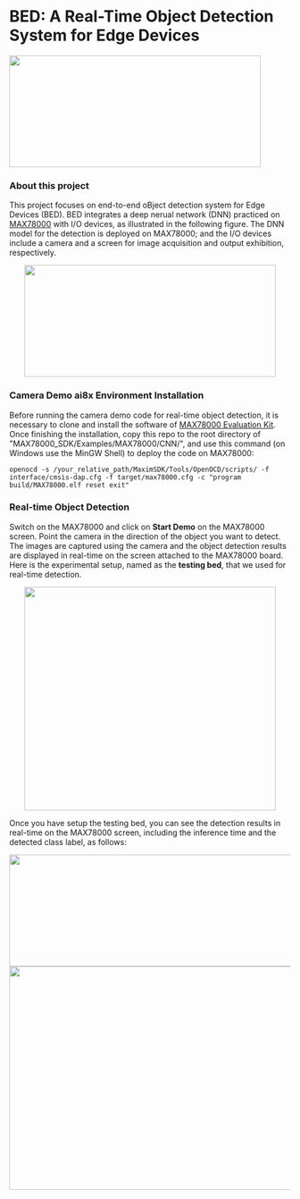# BED: A Real-Time Object Detection System for Edge Devices
<img width="450" height="200" src="https://github.com/datamllab/BED_camera/blob/main/figures/BED_logo.png">


### About this project

This project focuses on end-to-end oBject
detection system for Edge Devices (BED).
BED integrates a deep nerual network (DNN) practiced on [MAX78000](https://www.maximintegrated.com/en/products/microcontrollers/MAX78000.html) with I/O devices, as illustrated in the following figure. 
The DNN model for the detection is deployed on MAX78000; 
and the I/O devices include a camera and a screen for image acquisition and output exhibition, respectively. 

<div align=center>
<img width="450" height="200" src="https://github.com/datamllab/BED_camera/blob/main/figures/sys_config-p.png">
</div>

### Camera Demo ai8x Environment Installation

Before running the camera demo code for real-time object detection, it is necessary to clone and install the software of [MAX78000 Evaluation Kit](https://github.com/MaximIntegratedAI/MaximAI_Documentation/tree/master/MAX78000_Evaluation_Kit).
Once finishing the installation, copy this repo to the root directory of "MAX78000_SDK/Examples/MAX78000/CNN/", and use this command (on Windows use the MinGW Shell) to deploy the code on MAX78000:

````angular2html
openocd -s /your_relative_path/MaximSDK/Tools/OpenOCD/scripts/ -f interface/cmsis-dap.cfg -f target/max78000.cfg -c "program build/MAX78000.elf reset exit"
````

### Real-time Object Detection

Switch on the MAX78000 and click on **Start Demo** on the MAX78000 screen. Point the camera in the direction of the object you want to detect. The images are captured using the camera and the object detection results are displayed in real-time on the screen attached to the MAX78000 board. Here is the experimental setup, named as the **testing bed**, that we used for real-time detection.

<div align=center>
<img width="450" height="400" src="https://github.com/datamllab/BED_camera/blob/main/figures/testing_bed.png">
</div>

Once you have setup the testing bed, you can see the detection results in real-time on the MAX78000 screen, including the inference time and the detected class label, as follows: 

<div align=center>
<img width="850" height="200" src="https://github.com/datamllab/BED_camera/blob/main/figures/real_results1.png">
</div>
<div align=center>
<img width="850" height="400" src="https://github.com/datamllab/BED_camera/blob/main/figures/real_results2.png">
</div>
